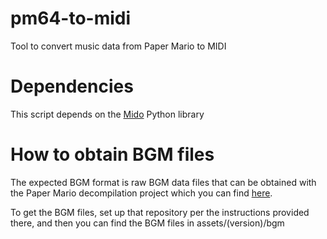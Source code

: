 # pm64-to-midi
 Tool to convert music data from Paper Mario to MIDI

# Dependencies
 This script depends on the [Mido](https://github.com/mido/mido) Python library 

# How to obtain BGM files
 The expected BGM format is raw BGM data files that can be obtained with the Paper Mario decompilation project which you can find [here](https://github.com/pmret/papermario).

 To get the BGM files, set up that repository per the instructions provided there, and then you can find the BGM files in assets/(version)/bgm


